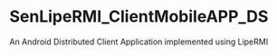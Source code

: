 # SenLipeRMI_ClientMobileAPP_DS
An Android Distributed Client Application implemented using LipeRMI
